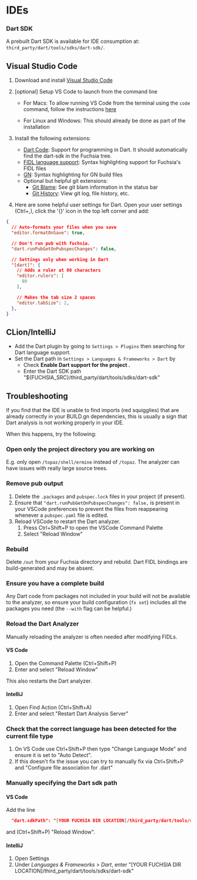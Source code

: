 # IDEs

### Dart SDK

A prebuilt Dart SDK is available for IDE consumption at:
`third_party/dart/tools/sdks/dart-sdk/`.

## Visual Studio Code

1.  Download and install [Visual Studio Code](https://code.visualstudio.com/)
1.  [optional] Setup VS Code to launch from the command line

    *   For Macs: To allow running VS Code from the terminal using the `code`
        command, follow the instructions
        [here](https://code.visualstudio.com/docs/setup/mac#_launching-from-the-command-line)

    *   For Linux and Windows: This should already be done as part of the
        installation

1.  Install the following extensions:

    *   [Dart Code](https://marketplace.visualstudio.com/items?itemName=Dart-Code.dart-code):
        Support for programming in Dart. It should automatically find the dart-sdk in the Fuchsia tree.
    *   [FIDL language support](https://marketplace.visualstudio.com/items?itemName=fuchsia-authors.language-fidl):
        Syntax highlighting support for Fuchsia's FIDL files
    *   [GN](https://marketplace.visualstudio.com/items?itemName=npclaudiu.vscode-gn):
        Syntax highlighting for GN build files
    *   Optional but helpful git extensions:
        *   [Git Blame](https://marketplace.visualstudio.com/items?itemName=waderyan.gitblame):
            See git blam information in the status bar
        *   [Git History](https://marketplace.visualstudio.com/items?itemName=donjayamanne.githistory):
            View git log, file history, etc.

1.  Here are some helpful user settings for Dart. Open your user
    settings (Ctrl+,), click the '{}' icon in the top left corner and add:

```json
{
  // Auto-formats your files when you save
  "editor.formatOnSave": true,

  // Don't run pub with fuchsia.
  "dart.runPubGetOnPubspecChanges": false,

  // Settings only when working in Dart
  "[dart]": {
    // Adds a ruler at 80 characters
    "editor.rulers": [
      80
    ],

    // Makes the tab size 2 spaces
    "editor.tabSize": 2,
  },
}

```

## CLion/IntelliJ

* Add the Dart plugin by going to `Settings > Plugins` then searching for
  Dart language support.
* Set the Dart path in `Settings > Languages & Frameworks > Dart` by
  * Check __Enable Dart support for the project <project name>.__
  * Enter the Dart SDK path "${FUCHSIA_SRC}/third_party/dart/tools/sdks/dart-sdk"


## Troubleshooting

If you find that the IDE is unable to find imports (red squigglies) that are
already correctly in your BUILD.gn dependencies, this is usually a sign that
Dart analysis is not working properly in your IDE.

When this happens, try the following:

### Open only the project directory you are working on

E.g. only open `/topaz/shell/ermine` instead of `/topaz`. The analyzer can have
issues with really large source trees.

### Remove pub output

1.  Delete the `.packages` and `pubspec.lock` files in your project (if
    present).
1.  Ensure that `"dart.runPubGetOnPubspecChanges": false,` is present in your
    VSCode preferences to prevent the files from reappearing whenever a
    `pubspec.yaml` file is edited.
1.  Reload VSCode to restart the Dart analyzer.
    1.  Press Ctrl+Shift+P to open the VSCode Command Palette
    1.  Select "Reload Window"

### Rebuild

Delete `/out` from your Fuchsia directory and rebuild. Dart FIDL bindings are
build-generated and may be absent.

### Ensure you have a complete build

Any Dart code from packages not included in your build will not be available to
the analyzer, so ensure your build configuration (`fx set`) includes all
the packages you need (the `--with` flag can be helpful.)

### Reload the Dart Analyzer

Manually reloading the analyzer is often needed after modifying FIDLs.

#### VS Code

1.  Open the Command Palette (Ctrl+Shift+P)
1.  Enter and select "Reload Window"

This also restarts the Dart analyzer.

#### IntelliJ

1.  Open Find Action (Ctrl+Shift+A)
1.  Enter and select "Restart Dart Analysis Server"

### Check that the correct language has been detected for the current file type
1.  On VS Code use Ctrl+Shift+P then type "Change Language Mode" and ensure it is set to "Auto Detect".
1.  If this doesn't fix the issue you can try to manually fix via Ctrl+Shift+P and "Configure file association for .dart"

### Manually specifying the Dart sdk path

#### VS Code
Add the line
```json
  "dart.sdkPath": "[YOUR FUCHSIA DIR LOCATION]/third_party/dart/tools/sdks/dart-sdk",
```
and (Ctrl+Shift+P) "Reload Window".

#### IntelliJ

1.  Open Settings
1.  Under *Languages & Frameworks* > *Dart*, enter "[YOUR FUCHSIA DIR LOCATION]/third_party/dart/tools/sdks/dart-sdk"
